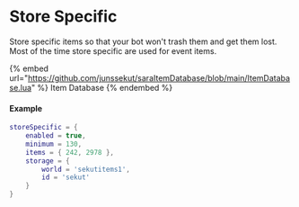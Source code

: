 # Store Specific

Store specific items so that your bot won't trash them and get them lost. Most of the time store specific are used for event items.

{% embed url="https://github.com/junssekut/saraItemDatabase/blob/main/ItemDatabase.lua" %}
Item Database
{% endembed %}

#### Example

```lua
storeSpecific = {
    enabled = true,
    minimum = 130,
    items = { 242, 2978 },
    storage = {
        world = 'sekutitems1',
        id = 'sekut'
    }
}
```
